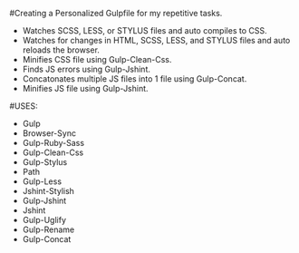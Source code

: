 #Creating a Personalized Gulpfile for my repetitive tasks.

* Watches SCSS, LESS, or  STYLUS files and auto compiles to CSS.
* Watches for changes in HTML, SCSS, LESS, and STYLUS files and auto reloads the browser.
* Minifies CSS file using Gulp-Clean-Css.
* Finds JS errors using Gulp-Jshint.
* Concatonates multiple JS files into 1 file using Gulp-Concat.
* Minifies JS file using Gulp-Jshint.

#USES:

* Gulp
* Browser-Sync
* Gulp-Ruby-Sass
* Gulp-Clean-Css
* Gulp-Stylus
* Path
* Gulp-Less
* Jshint-Stylish
* Gulp-Jshint
* Jshint
* Gulp-Uglify
* Gulp-Rename
* Gulp-Concat

